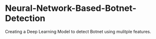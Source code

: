 # Neural-Network-Based-Botnet-Detection
Creating a Deep Learning Model to detect Botnet using mulitple features.
